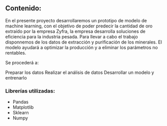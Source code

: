 ## Contenido:

En el presente proyecto desarrollaremos un prototipo de modelo de machine learning, con el objetivo de poder predecir la cantidad de oro extraído por la empresa Zyfra,
la empresa desarrolla soluciones de eficiencia para la industria pesada. Para llevar a cabo el trabajo disponnemos de los datos de extracción y purificación de los 
minerales. El modelo ayudará a optimizar la producción y a eliminar los parámetros no rentables.

Se procederá a:

Preparar los datos
Realizar el análisis de datos
Desarrollar un modelo y entrenarlo

### Librerías utilizadas:
- Pandas
- Matplotlib
- Sklearn
- Numpy
